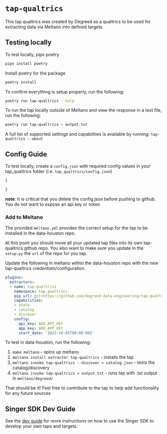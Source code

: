 # `tap-qualtrics`
This tap qualtrics was created by Degreed as a qualtrics to be used for extracting data via Meltano into defined targets

## Testing locally

To test locally, pipx poetry
```bash
pipx install poetry
```

Install poetry for the package
```bash
poetry install
```

To confirm everything is setup properly, run the following: 
```bash
poetry run tap-qualtrics --help
```

To run the tap locally outside of Meltano and view the response in a text file, run the following: 
```bash
poetry run tap-qualtrics > output.txt 
```

A full list of supported settings and capabilities is available by running: `tap-qualtrics --about`

## Config Guide

To test locally, create a `config.json` with required config values in your tap_qualtrics folder (i.e. `tap_qualtrics/config.json`)

```json
{

}
```

**note**: It is critical that you delete the config.json before pushing to github.  You do not want to expose an api key or token 
### Add to Meltano 

The provided `meltano.yml` provides the correct setup for the tap to be installed in the data-houston repo.  

At this point you should move all your updated tap files into its own tap-qualtrics github repo. You also want to make sure you update in the `setup.py` the `url` of the repo for you tap.

Update the following in meltano within the data-houston repo with the new tap-qualtrics credentials/configuration.

```yml
plugins:
  extractors:
  - name: tap-qualtrics
    namespace: tap_qualtrics
    pip_url: git+https://github.com/degreed-data-engineering/tap-qualtrics
    capabilities:
    - state
    - catalog
    - discover
    config:
      api_key: $DD_API_KEY
      app_key: $DD_APP_KEY
      start_date: '2022-10-05T00:00:00Z'
 ```

To test in data-houston, run the following:
1. `make meltano` - spins up meltano
2. `meltano install extractor tap-qualtrics` - installs the tap
3. `meltano invoke tap-qualtrics --discover > catalog.json` - tests the catalog/discovery
3. `meltano invoke tap-qualtrics > output.txt` - runs tap with .txt output in `meltano/degreed/`

That should be it! Feel free to contribute to the tap to help add functionality for any future sources
## Singer SDK Dev Guide

See the [dev guide](https://sdk.meltano.com/en/latest/index.html) for more instructions on how to use the Singer SDK to 
develop your own taps and targets.
